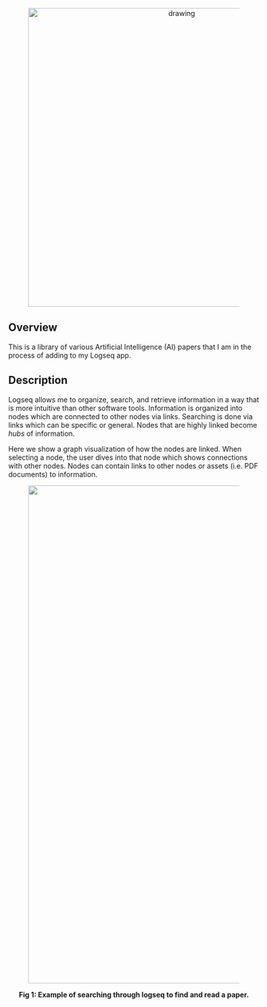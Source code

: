 <figure>
    <p align="center">
    <img src="https://drive.google.com/uc?export=view&id=1yFte-RASCcF1ahkYg1Jybavi-gWje8kp" alt="drawing" width="600"/>
    </p>
</figure>

## Overview
This is a library of various Artificial Intelligence (AI) papers that I am in the process of adding to my Logseq app.

## Description
Logseq allows me to organize, search, and retrieve information in a way that is more intuitive than other software tools.  Information is organized into nodes which are connected to other nodes via links.  Searching is done via links which can be specific or general.  Nodes that are highly linked become *hubs* of information.


Here we show a graph visualization of how the nodes are linked.  When selecting a node, the user dives into that node which shows connections with other nodes.  Nodes can contain links to other nodes or assets (i.e. PDF documents) to information.

<figure>
    <p align="center">
    <img title="graph" alt="Alt text" src="photos/logseq_graph.gif" width="1000">
    </p>
</figure>

<p align="center">
<b>Fig 1: Example of searching through logseq to find and read a paper.</b>
</p>
